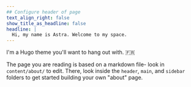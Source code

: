 ```yaml
---
## Configure header of page
text_align_right: false
show_title_as_headline: false
headline: |
  Hi, my name is Astra. Welcome to my space.
---
```


<!-- this is a subheadline -->
I'm a Hugo theme you'll want to hang out with. :fr: 

The page you are reading is based on a markdown file- look in `content/about/` to edit. There, look inside the `header`, `main`, and `sidebar` folders to get started building your own "about" page.